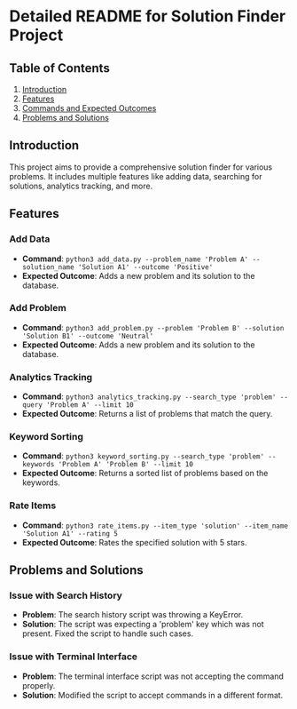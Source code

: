 # Detailed README for Solution Finder Project

## Table of Contents
1. [Introduction](#introduction)
2. [Features](#features)
3. [Commands and Expected Outcomes](#commands-and-expected-outcomes)
4. [Problems and Solutions](#problems-and-solutions)

## Introduction
This project aims to provide a comprehensive solution finder for various problems. It includes multiple features like adding data, searching for solutions, analytics tracking, and more.

## Features

### Add Data
- **Command**: `python3 add_data.py --problem_name 'Problem A' --solution_name 'Solution A1' --outcome 'Positive'`
- **Expected Outcome**: Adds a new problem and its solution to the database.

### Add Problem
- **Command**: `python3 add_problem.py --problem 'Problem B' --solution 'Solution B1' --outcome 'Neutral'`
- **Expected Outcome**: Adds a new problem and its solution to the database.

### Analytics Tracking
- **Command**: `python3 analytics_tracking.py --search_type 'problem' --query 'Problem A' --limit 10`
- **Expected Outcome**: Returns a list of problems that match the query.

### Keyword Sorting
- **Command**: `python3 keyword_sorting.py --search_type 'problem' --keywords 'Problem A' 'Problem B' --limit 10`
- **Expected Outcome**: Returns a sorted list of problems based on the keywords.

### Rate Items
- **Command**: `python3 rate_items.py --item_type 'solution' --item_name 'Solution A1' --rating 5`
- **Expected Outcome**: Rates the specified solution with 5 stars.

## Problems and Solutions

### Issue with Search History
- **Problem**: The search history script was throwing a KeyError.
- **Solution**: The script was expecting a 'problem' key which was not present. Fixed the script to handle such cases.

### Issue with Terminal Interface
- **Problem**: The terminal interface script was not accepting the command properly.
- **Solution**: Modified the script to accept commands in a different format.
